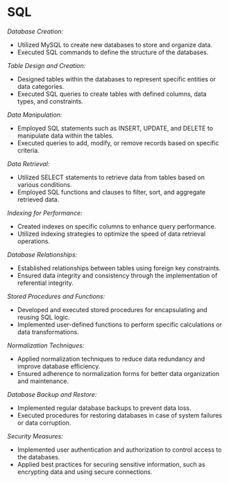 # SQL

*Database Creation:*
   - Utilized MySQL to create new databases to store and organize data.
   - Executed SQL commands to define the structure of the databases.

*Table Design and Creation:*
   - Designed tables within the databases to represent specific entities or data categories.
   - Executed SQL queries to create tables with defined columns, data types, and constraints.

*Data Manipulation:*
   - Employed SQL statements such as INSERT, UPDATE, and DELETE to manipulate data within the tables.
   - Executed queries to add, modify, or remove records based on specific criteria.

*Data Retrieval:*
   - Utilized SELECT statements to retrieve data from tables based on various conditions.
   - Employed SQL functions and clauses to filter, sort, and aggregate retrieved data.

*Indexing for Performance:*
   - Created indexes on specific columns to enhance query performance.
   - Utilized indexing strategies to optimize the speed of data retrieval operations.

*Database Relationships:*
   - Established relationships between tables using foreign key constraints.
   - Ensured data integrity and consistency through the implementation of referential integrity.

*Stored Procedures and Functions:*
   - Developed and executed stored procedures for encapsulating and reusing SQL logic.
   - Implemented user-defined functions to perform specific calculations or data transformations.

*Normalization Techniques:*
   - Applied normalization techniques to reduce data redundancy and improve database efficiency.
   - Ensured adherence to normalization forms for better data organization and maintenance.

*Database Backup and Restore:*
   - Implemented regular database backups to prevent data loss.
   - Executed procedures for restoring databases in case of system failures or data corruption.

*Security Measures:*
   - Implemented user authentication and authorization to control access to the databases.
   - Applied best practices for securing sensitive information, such as encrypting data and using secure connections.
